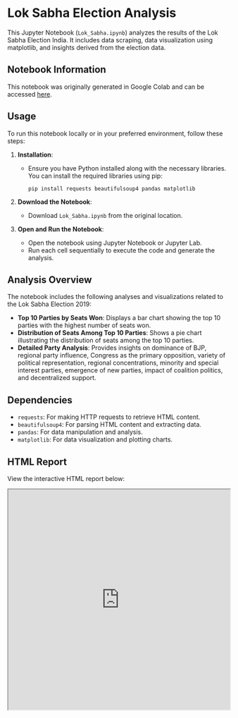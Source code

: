 # Lok Sabha Election Analysis

This Jupyter Notebook (`Lok_Sabha.ipynb`) analyzes the results of the Lok Sabha Election India. It includes data scraping, data visualization using matplotlib, and insights derived from the election data.

## Notebook Information

This notebook was originally generated in Google Colab and can be accessed [here](https://colab.research.google.com/drive/1aQ5dGSB8Kn1KvnfZ9SYpH_oHvv6TKHLD).

## Usage

To run this notebook locally or in your preferred environment, follow these steps:

1. **Installation**:
   - Ensure you have Python installed along with the necessary libraries. You can install the required libraries using pip:
     ```
     pip install requests beautifulsoup4 pandas matplotlib
     ```

2. **Download the Notebook**:
   - Download `Lok_Sabha.ipynb` from the original location.

3. **Open and Run the Notebook**:
   - Open the notebook using Jupyter Notebook or Jupyter Lab.
   - Run each cell sequentially to execute the code and generate the analysis.

## Analysis Overview

The notebook includes the following analyses and visualizations related to the Lok Sabha Election 2019:

- **Top 10 Parties by Seats Won**: Displays a bar chart showing the top 10 parties with the highest number of seats won.
- **Distribution of Seats Among Top 10 Parties**: Shows a pie chart illustrating the distribution of seats among the top 10 parties.
- **Detailed Party Analysis**: Provides insights on dominance of BJP, regional party influence, Congress as the primary opposition, variety of political representation, regional concentrations, minority and special interest parties, emergence of new parties, impact of coalition politics, and decentralized support.

## Dependencies

- `requests`: For making HTTP requests to retrieve HTML content.
- `beautifulsoup4`: For parsing HTML content and extracting data.
- `pandas`: For data manipulation and analysis.
- `matplotlib`: For data visualization and plotting charts.

## HTML Report

View the interactive HTML report below:

<iframe width="100%" height="500px" src="https://gr2100.github.io/Lok_sabha_Analysis/report.html"></iframe>


